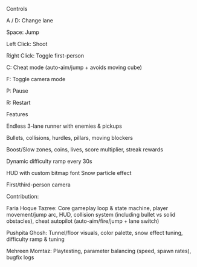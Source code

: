 Controls

A / D: Change lane

Space: Jump

Left Click: Shoot

Right Click: Toggle first-person

C: Cheat mode (auto-aim/jump + avoids moving cube)

F: Toggle camera mode

P: Pause

R: Restart

Features

Endless 3-lane runner with enemies & pickups

Bullets, collisions, hurdles, pillars, moving blockers 

Boost/Slow zones, coins, lives, score multiplier, streak rewards

Dynamic difficulty ramp every 30s

HUD with custom bitmap font 
Snow particle effect

First/third-person camera

Contribution:

Faria Hoque Tazree: Core gameplay loop & state machine, player movement/jump arc, HUD, collision system (including bullet vs solid obstacles), cheat autopilot (auto-aim/fire/jump + lane switch)

Pushpita Ghosh: Tunnel/floor visuals, color palette, snow effect tuning, difficulty ramp & tuning

Mehreen Momtaz: Playtesting, parameter balancing (speed, spawn rates), bugfix logs
